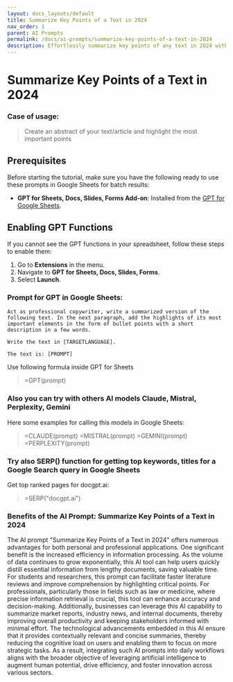 ```yaml
---
layout: docs_layouts/default
title: Summarize Key Points of a Text in 2024
nav_order: 1
parent: AI Prompts
permalink: /docs/ai-prompts/summarize-key-points-of-a-text-in-2024
description: Effortlessly summarize key points of any text in 2024 with our advanced tool. Deliver concise, accurate, and comprehensive overviews. Perfect for professionals and students alike. Save time and grasp vital information quickly. Start simplifying your reading today!
---
```


# Summarize Key Points of a Text in 2024

### Case of usage:
> Create an abstract of your text/article and highlight the most important points

## Prerequisites

Before starting the tutorial, make sure you have the following ready to use these prompts in Google Sheets for batch results:

- **GPT for Sheets, Docs, Slides, Forms Add-on**: Installed from the [GPT for Google Sheets](https://workspace.google.com/u/0/marketplace/app/gpt_for_sheets_docs_forms_slides/466607203252).

## Enabling GPT Functions

If you cannot see the GPT functions in your spreadsheet, follow these steps to enable them:

1. Go to **Extensions** in the menu.
2. Navigate to **GPT for Sheets, Docs, Slides, Forms**.
3. Select **Launch**.


### Prompt for GPT in Google Sheets:
```shell
Act as professional copywriter, write a summarized version of the following text. In the next paragraph, add the highlights of its most important elements in the form of bullet points with a short description in a few words.

Write the text in [TARGETLANGUAGE].

The text is: [PROMPT]
```

Use following formula inside GPT for Sheets
> =GPT(prompt)

### Also you can try with others AI models Claude, Mistral, Perplexity, Gemini
Here some examples for calling this models in Google Sheets:

> =CLAUDE(prompt)
> =MISTRAL(prompt)
> =GEMINI(prompt)
> =PERPLEXITY(prompt)


### Try also SERP() function for getting top keywords, titles for a Google Search query in Google Sheets

Get top ranked pages for docgpt.ai:

> =SERP("docgpt.ai")



### Benefits of the AI Prompt: Summarize Key Points of a Text in 2024

The AI prompt "Summarize Key Points of a Text in 2024" offers numerous advantages for both personal and professional applications. One significant benefit is the increased efficiency in information processing. As the volume of data continues to grow exponentially, this AI tool can help users quickly distill essential information from lengthy documents, saving valuable time. For students and researchers, this prompt can facilitate faster literature reviews and improve comprehension by highlighting critical points. For professionals, particularly those in fields such as law or medicine, where precise information retrieval is crucial, this tool can enhance accuracy and decision-making. Additionally, businesses can leverage this AI capability to summarize market reports, industry news, and internal documents, thereby improving overall productivity and keeping stakeholders informed with minimal effort. The technological advancements embedded in this AI ensure that it provides contextually relevant and concise summaries, thereby reducing the cognitive load on users and enabling them to focus on more strategic tasks. As a result, integrating such AI prompts into daily workflows aligns with the broader objective of leveraging artificial intelligence to augment human potential, drive efficiency, and foster innovation across various sectors.
